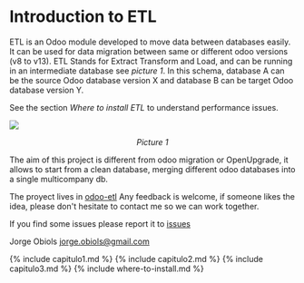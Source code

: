 # Introduction to ETL

ETL is an Odoo module developed to move data between databases easily. 
It can be used for data migration between same or different odoo versions 
(v8 to v13). 
ETL Stands for Extract Transform and Load, and can be running in an 
intermediate database see *picture 1*. In this schema, database A can be the 
source Odoo database version X and database B can be target Odoo database version Y.

See the section *Where to install ETL* to understand performance issues.

![](/assets/img/etl-dbs.png)
*<center>Picture 1</center>*

The aim of this project is different from odoo migration or OpenUpgrade, it 
allows to start from a clean database, merging  different odoo databases into 
a single multicompany db.

The proyect lives in [odoo-etl](https://github.com/jobiols/odoo-etl) Any feedback 
is welcome, if someone likes the idea, please don't hesitate to contact me so 
we can work together. 

If you find some issues please report it to [issues](https://github.com/jobiols/odoo-etl/issues)

Jorge Obiols <jorge.obiols@gmail.com>

{% include capitulo1.md %}
{% include capitulo2.md %}
{% include capitulo3.md %}
{% include where-to-install.md %}

